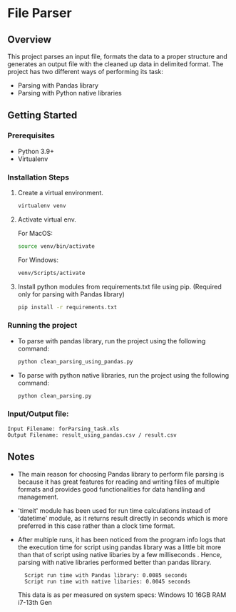 # File Parser

## Overview
This project parses an input file, formats the data to a proper structure and generates an output file with the cleaned up data in delimited format. The project has two different ways of performing its task:
- Parsing with Pandas library
- Parsing with Python native libraries

## Getting Started

### Prerequisites
- Python 3.9+
- Virtualenv

### Installation Steps
1. Create a virtual environment.
    ```sh
    virtualenv venv
    ```
    
2. Activate virtual env.

    For MacOS:
    ```sh
    source venv/bin/activate
    ```

    For Windows:
    ```sh
    venv/Scripts/activate
    ```

3. Install python modules from requirements.txt file using pip. (Required only for parsing with Pandas library)
    ```sh
    pip install -r requirements.txt
    ```

### Running the project
- To parse with pandas library, run the project using the following command:
    ```sh
    python clean_parsing_using_pandas.py
    ```

- To parse with python native libraries, run the project using the following command:
    ```sh
    python clean_parsing.py
    ```

### Input/Output file:
    Input Filename: forParsing_task.xls
    Output Filename: result_using_pandas.csv / result.csv

## Notes
- The main reason for choosing Pandas library to perform file parsing is because it has great features for reading and writing files of multiple formats and provides good functionalities for data handling and management.

- 'timeit' module has been used for run time calculations instead of 'datetime' module, as it returns result directly in seconds which is more preferred in this case rather than a clock time format.

- After multiple runs, it has been noticed from the program info logs that the execution time for script using pandas library was a little bit more than that of script using native libaries by a few milliseconds . Hence, parsing with native libraries performed better than pandas library.

        Script run time with Pandas library: 0.0085 seconds
        Script run time with native libaries: 0.0045 seconds
    This data is as per measured on system specs: Windows 10 16GB RAM i7-13th Gen